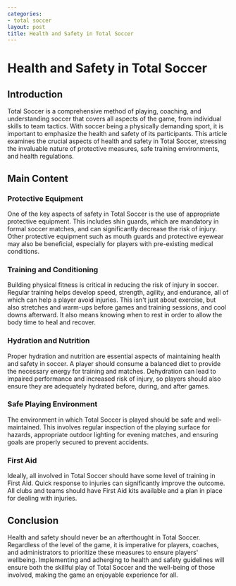 ```yaml
---
categories:
- total soccer
layout: post
title: Health and Safety in Total Soccer
---
```


# Health and Safety in Total Soccer

## Introduction

Total Soccer is a comprehensive method of playing, coaching, and understanding soccer that covers all aspects of the game, from individual skills to team tactics. With soccer being a physically demanding sport, it is important to emphasize the health and safety of its participants. This article examines the crucial aspects of health and safety in Total Soccer, stressing the invaluable nature of protective measures, safe training environments, and health regulations.

## Main Content

### Protective Equipment

One of the key aspects of safety in Total Soccer is the use of appropriate protective equipment. This includes shin guards, which are mandatory in formal soccer matches, and can significantly decrease the risk of injury. Other protective equipment such as mouth guards and protective eyewear may also be beneficial, especially for players with pre-existing medical conditions.

### Training and Conditioning

Building physical fitness is critical in reducing the risk of injury in soccer. Regular training helps develop speed, strength, agility, and endurance, all of which can help a player avoid injuries. This isn't just about exercise, but also stretches and warm-ups before games and training sessions, and cool downs afterward. It also means knowing when to rest in order to allow the body time to heal and recover.

### Hydration and Nutrition

Proper hydration and nutrition are essential aspects of maintaining health and safety in soccer. A player should consume a balanced diet to provide the necessary energy for training and matches. Dehydration can lead to impaired performance and increased risk of injury, so players should also ensure they are adequately hydrated before, during, and after games.

### Safe Playing Environment

The environment in which Total Soccer is played should be safe and well-maintained. This involves regular inspection of the playing surface for hazards, appropriate outdoor lighting for evening matches, and ensuring goals are properly secured to prevent accidents.

### First Aid

Ideally, all involved in Total Soccer should have some level of training in First Aid. Quick response to injuries can significantly improve the outcome. All clubs and teams should have First Aid kits available and a plan in place for dealing with injuries.

## Conclusion

Health and safety should never be an afterthought in Total Soccer. Regardless of the level of the game, it is imperative for players, coaches, and administrators to prioritize these measures to ensure players' wellbeing. Implementing and adherging to health and safety guidelines will ensure both the skillful play of Total Soccer and the well-being of those involved, making the game an enjoyable experience for all.
